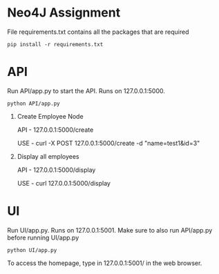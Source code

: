 Neo4J Assignment
==========================

File requirements.txt contains all the packages that are required
    
    pip install -r requirements.txt

API
===========================

Run API/app.py to start the API. Runs on 127.0.0.1:5000.

    python API/app.py

1. Create Employee Node

    API - 127.0.0.1:5000/create
    
    USE - curl -X POST 127.0.0.1:5000/create -d "name=test1&id=3" 

2. Display all employees

    API - 127.0.0.1:5000/display
    
    USE - curl 127.0.0.1:5000/display

UI
============================

Run UI/app.py. Runs on 127.0.0.1:5001. Make sure to also run API/app.py before running UI/app.py

    python UI/app.py

To access the homepage, type in 127.0.0.1:5001/ in the web browser.
